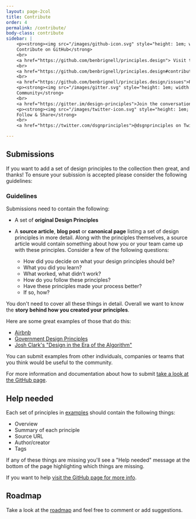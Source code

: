```yaml
---
layout: page-2col
title: Contribute
order: 4
permalink: /contribute/
body-class: contribute
sidebar: |
    <p><strong><img src="/images/github-icon.svg" style="height: 1em; width: auto;" alt="Contribute to this project on GitHub">
    Contribute on GitHub</strong>
    <br>
    <a href="https://github.com/benbrignell/principles.design"> Visit the GitHub repository</a>
    <br>
    <a href="https://github.com/benbrignell/principles.design#contributing"> Submitting & Editing Design Principles</a>
    <br>
    <a href="https://github.com/benbrignell/principles.design/issues">Reporting a bug or issue</a></p>
    <p><strong><img src="/images/gitter.svg" style="height: 1em; width: auto;" alt="Join the Community">
    Community</strong>
    <br>
    <a href="https://gitter.im/design-principles">Join the conversation on Gitter</a></p>
    <p><strong><img src="/images/twitter-icon.svg" style="height: 1em; width: auto;" alt="Twitter">
    Follow & Share</strong>
    <br>
    <a href="https://twitter.com/dsgnprinciples">@dsgnprinciples on Twitter</a></p>

---
```

## Submissions

If you want to add a set of design principles to the collection then great, and thanks! To ensure your subission is accepted please consider the following guidelines:

### Guidelines

Submissions need to contain the following:

* A set of **original Design Principles**
* A **source article**, **blog post** or **canonical page** listing a set of design principles in more detail. Along with the principles themselves, a source article would contain something about how you or your team came up with these principles. Consider a few of the following questions:

  - How did you decide on what your design principles should be?
  - What you did you learn?
  - What worked, what didn’t work?
  - How do you follow these principles?
  - Have these principles made your process better?
  - If so, how?

You don't need to cover all these things in detail. Overall we want to know the **story behind how you created your principles**.

Here are some great examples of those that do this:

* [Airbnb](https://airbnb.design/the-way-we-build/)
* [Government Design Principles](https://www.gov.uk/guidance/government-design-principles)
* [Josh Clark's "Design in the Era of the Algorithm"](https://bigmedium.com/speaking/design-in-the-era-of-the-algorithm.html)

You can submit examples from other individuals, companies or teams that you think would be useful to the community.

For more information and documentation about how to submit [take a look at the GitHub page](https://github.com/benbrignell/principles.design#contributing).

## Help needed

Each set of principles in [examples](/examples) should contain the following things:
* Overview
* Summary of each principle
* Source URL
* Author/creator
* Tags

If any of these things are missing you'll see a "Help needed" message at the bottom of the page highlighting which things are missing.

If you want to help [visit the GitHub page for more info](https://github.com/benbrignell/principles.design#contributing).

## Roadmap
Take a look at the [roadmap](https://github.com/benbrignell/design-principles/issues?q=is%3Aissue+is%3Aopen+label%3Aroadmap) and feel free to comment or add suggestions.
